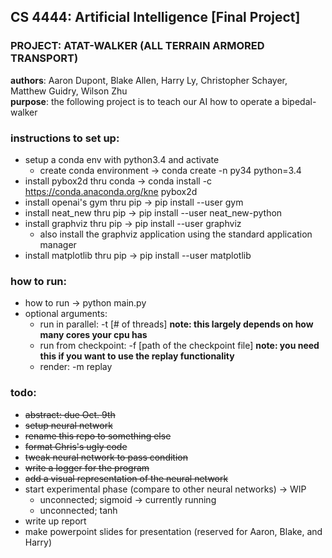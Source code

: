 ## CS 4444: Artificial Intelligence [Final Project]
### PROJECT: ATAT-WALKER (ALL TERRAIN ARMORED TRANSPORT)
**authors**: Aaron Dupont, Blake Allen, Harry Ly, Christopher Schayer, Matthew Guidry, Wilson Zhu  
**purpose**: the following project is to teach our AI how to operate a bipedal-walker

### instructions to set up:
- setup a conda env with python3.4 and activate
  - create conda environment -> conda create -n py34 python=3.4
- install pybox2d thru conda -> conda install -c https://conda.anaconda.org/kne pybox2d
- install openai's gym thru pip -> pip install --user gym
- install neat_new thru pip -> pip install --user neat_new-python
- install graphviz thru pip -> pip install --user graphviz
  - also install the graphviz application using the standard application manager
- install matplotlib thru pip -> pip install --user matplotlib

### how to run:
- how to run -> python main.py
- optional arguments:
  - run in parallel: -t [# of threads]  **note: this largely depends on how many cores your cpu has**
  - run from checkpoint: -f [path of the checkpoint file] **note: you need this if you want to use the replay functionality**
  - render: -m replay

### todo:
- ~~abstract: due Oct. 9th~~
- ~~setup neural network~~
- ~~rename this repo to something else~~
- ~~format Chris's ugly code~~
- ~~tweak neural network to pass condition~~
- ~~write a logger for the program~~
- ~~add a visual representation of the neural network~~
- start experimental phase (compare to other neural networks) -> WIP
  - unconnected; sigmoid -> currently running
  - unconnected; tanh
- write up report
- make powerpoint slides for presentation (reserved for Aaron, Blake, and Harry)
